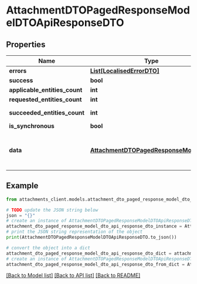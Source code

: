 # AttachmentDTOPagedResponseModelDTOApiResponseDTO


## Properties

Name | Type | Description | Notes
------------ | ------------- | ------------- | -------------
**errors** | [**List[LocalisedErrorDTO]**](LocalisedErrorDTO.md) |  | [optional] 
**success** | **bool** |  | [optional] 
**applicable_entities_count** | **int** |  | [optional] 
**requested_entities_count** | **int** |  | [optional] 
**succeeded_entities_count** | **int** |  | [optional] [readonly] 
**is_synchronous** | **bool** |  | [optional] 
**data** | [**AttachmentDTOPagedResponseModelDTO**](AttachmentDTOPagedResponseModelDTO.md) | The updated entity in case of modifications or creation | [optional] 

## Example

```python
from attachments_client.models.attachment_dto_paged_response_model_dto_api_response_dto import AttachmentDTOPagedResponseModelDTOApiResponseDTO

# TODO update the JSON string below
json = "{}"
# create an instance of AttachmentDTOPagedResponseModelDTOApiResponseDTO from a JSON string
attachment_dto_paged_response_model_dto_api_response_dto_instance = AttachmentDTOPagedResponseModelDTOApiResponseDTO.from_json(json)
# print the JSON string representation of the object
print(AttachmentDTOPagedResponseModelDTOApiResponseDTO.to_json())

# convert the object into a dict
attachment_dto_paged_response_model_dto_api_response_dto_dict = attachment_dto_paged_response_model_dto_api_response_dto_instance.to_dict()
# create an instance of AttachmentDTOPagedResponseModelDTOApiResponseDTO from a dict
attachment_dto_paged_response_model_dto_api_response_dto_from_dict = AttachmentDTOPagedResponseModelDTOApiResponseDTO.from_dict(attachment_dto_paged_response_model_dto_api_response_dto_dict)
```
[[Back to Model list]](../README.md#documentation-for-models) [[Back to API list]](../README.md#documentation-for-api-endpoints) [[Back to README]](../README.md)


